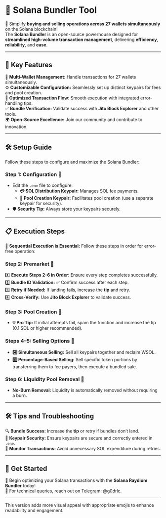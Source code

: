 

# 🌟 **Solana Bundler Tool**  

🚀 Simplify **buying and selling operations across 27 wallets simultaneously** on the Solana blockchain!  
The **Solana Bundler** is an open-source powerhouse designed for **streamlined high-volume transaction management**, delivering **efficiency**, **reliability**, and **ease**.  

---

## 🌟 **Key Features**  

🔗 **Multi-Wallet Management:** Handle transactions for 27 wallets simultaneously.  
⚙️ **Customizable Configuration:** Seamlessly set up distinct keypairs for fees and pool creation.  
🎯 **Optimized Transaction Flow:** Smooth execution with integrated error-handling tips.  
✅ **Bundle Verification:** Validate success with **Jito Block Explorer** and other tools.  
🌍 **Open-Source Excellence:** Join our community and contribute to innovation.  

---

## 🛠 **Setup Guide**  

Follow these steps to configure and maximize the Solana Bundler:  

### **Step 1: Configuration** 🔐  
- Edit the `.env` file to configure:  
  - **💳 SOL Distribution Keypair:** Manages SOL fee payments.  
  - **🔑 Pool Creation Keypair:** Facilitates pool creation (use a separate keypair for security).  
- 🛡 **Security Tip:** Always store your keypairs securely.  

---

## 📋 **Execution Steps**  

🚦 **Sequential Execution is Essential:** Follow these steps in order for error-free operation:  

### **Step 2: Premarket** 🛒  
1️⃣ **Execute Steps 2–6 in Order:** Ensure every step completes successfully.  
2️⃣ **Bundle ID Validation:** ✅ Confirm success after each step.  
3️⃣ **Retry if Needed:** If landing fails, increase the **tip** and retry.  
4️⃣ **Cross-Verify:** Use **Jito Block Explorer** to validate success.  

### **Step 3: Pool Creation** 🏦  
- **💡 Pro Tip:** If initial attempts fail, spam the function and increase the tip (0.1 SOL or higher recommended).  

### **Steps 4–5: Selling Options** 💸  
- **4️⃣ Simultaneous Selling:** Sell all keypairs together and reclaim WSOL.  
- **5️⃣ Percentage-Based Selling:** Sell specific token portions by transferring them to fee payers, then execute a bundled sale.  

### **Step 6: Liquidity Pool Removal** 🌊  
- **No-Burn Removal:** Liquidity is automatically removed without requiring a burn.  

---

## 🛠 **Tips and Troubleshooting**  

🔍 **Bundle Success:** Increase the **tip** or retry if bundles don’t land.  
🔑 **Keypair Security:** Ensure keypairs are secure and correctly entered in `.env`.  
🚦 **Monitor Transactions:** Avoid unnecessary SOL expenditure during retries.  

---

## 🎉 **Get Started**  

🔧 Begin optimizing your Solana transactions with the **Solana Raydium Bundler** today!   
📣 For technical queries, reach out on Telegram: [@g0drlc](https://t.me/g0drlc).  

---

This version adds more visual appeal with appropriate emojis to enhance readability and engagement.
